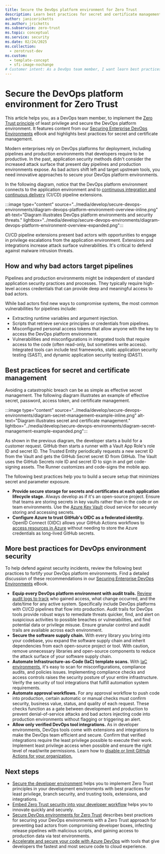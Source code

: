 ```yaml
---
title: Secure the DevOps platform environment for Zero Trust
description: Learn best practices for secret and certificate management so that DevOps team members can secure their DevOps platform environments.
author: janicericketts
ms.author: jricketts
ms.subservice: zero-trust
ms.topic: conceptual
ms.service: security
ms.date: 02/24/2025
ms.collection:
  - zerotrust-dev
ms.custom:
  - template-concept
  - sfi-image-nochange
# Customer intent: As a DevOps team member, I want learn best practices for secret and certificate management so that I can secure my DevOps platform environments.
---
```

# Secure the DevOps platform environment for Zero Trust

This article helps you, as a DevOps team member, to implement the [Zero Trust principle](../zero-trust-overview.md) of least privilege and secure the DevOps platform environment. It features content from our [Securing Enterprise DevOps Environments](https://aka.ms/SecureDevEnvironmentsEbook) eBook and highlights best practices for secret and certificate management.

Modern enterprises rely on DevOps platforms for deployment, including pipelines and production environments that developers require to be productive. In the past, application security methods didn't consider the increased attack surface that present day pipelines and production environments expose. As bad actors shift left and target upstream tools, you need innovative approaches to secure your DevOps platform environments.

In the following diagram, notice that the DevOps platform environment connects to the application environment and to [continuous integration and continuous delivery](/azure/devops/pipelines/get-started/key-pipelines-concepts) (CI/CD) pipeline extensions.

:::image type="content" source="../media/develop/secure-devops-environments/diagram-devops-platform-environment-overview-inline.png" alt-text="Diagram illustrates DevOps platform environments and security threats." lightbox="../media/develop/secure-devops-environments/diagram-devops-platform-environment-overview-expanded.png":::

CI/CD pipeline extensions present bad actors with opportunities to engage in privilege escalations from the application environment. Extensions and integrations increase attack surface vulnerabilities. It's critical to defend against malware intrusion threats.

## How and why bad actors target pipelines

Pipelines and production environments might be independent of standard application security practices and processes. They typically require high-level access credentials that can provide deep and meaningful access to bad actors.

While bad actors find new ways to compromise systems, the most common vulnerabilities for pipelines include:

- Extracting runtime variables and argument injection.
- Scripts that retrieve service principles or credentials from pipelines.
- Misconfigured personal access tokens that allow anyone with the key to access the DevOps platform environment.
- Vulnerabilities and misconfigurations in integrated tools that require access to the code (often read-only, but sometimes write access). Integrated tools can include test frameworks, static application security testing (SAST), and dynamic application security testing (DAST).

## Best practices for secret and certificate management

Avoiding a catastrophic breach can be as simple as effective secret management. The following diagram illustrates an example of effective secret, password, access token, and certificate management.

:::image type="content" source="../media/develop/secure-devops-environments/diagram-secret-management-example-inline.png" alt-text="Diagram illustrates secret and certificate management." lightbox="../media/develop/secure-devops-environments/diagram-secret-management-example-expanded.png":::

As shown in the previous diagram, the developer starts a build for a customer request. GitHub then starts a runner with a Vault App Role's role ID and secret ID. The Trusted Entity periodically requests a new secret ID from the Vault and gets the GitHub Secret secret ID from GitHub. The Vault uses the GitHub Secrets role ID and secret ID to sign in and get code-signing assets. The Runner customizes and code-signs the mobile app.

The following best practices help you to build a secure setup that minimizes secret and parameter exposure.

- **Provide secure storage for secrets and certificates at each application lifecycle stage.** Always develop as if it's an open-source project. Ensure that teams are storing secrets in key vaults rather than in the code or on team environments. Use the [Azure Key Vault](/azure/key-vault/general/basic-concepts) cloud service for securely storing and accessing secrets.
- **Configure Azure to trust GitHub's OIDC as a federated identity.** OpenID Connect (OIDC) allows your GitHub Actions workflows to [access resources in Azure](https://docs.github.com/actions/deployment/security-hardening-your-deployments/configuring-openid-connect-in-azure) without needing to store the Azure credentials as long-lived GitHub secrets.

## More best practices for DevOps environment security

To help defend against security incidents, review the following best practices to fortify your DevOps platform environments. Find a detailed discussion of these recommendations in our [Securing Enterprise DevOps Environments](https://aka.ms/SecureDevEnvironmentsEbook) eBook.

- **Equip every DevOps platform environment with audit trails.** [Review audit logs to track](https://docs.github.com/enterprise-cloud@latest/organizations/keeping-your-organization-secure/managing-security-settings-for-your-organization/reviewing-the-audit-log-for-your-organization) who gained access, what change occurred, and the date/time for any active system. Specifically include DevOps platforms with CI/CD pipelines that flow into production. Audit trails for DevOps tools provide robust ways to remediate threats quicker, find, and alert on suspicious activities to possible breaches or vulnerabilities, and find potential data or privilege misuse. Ensure granular control and audit trails are available across each environment.
- **Secure the software supply chain.** With every library you bring into your codebase, you expand the software supply chain and inherit dependencies from each open-source project or tool. With caution, remove unnecessary libraries and open-source components to reduce the attack surface of your software supply chain.
- **Automate Infrastructure-as-Code (IaC) template scans.** With [IaC environments](/azure/cloud-adoption-framework/ready/considerations/infrastructure-as-code), it's easy to scan for misconfigurations, compliance audits, and policies issues. Implementing compliance checks and access controls raises the security posture of your entire infrastructure. Verify the security of tool integrations that fulfill automation system requirements.
- **Automate approval workflows.** For any approval workflow to push code into production, certain automatic or manual checks must confirm security, business value, status, and quality of each request. These checks function as a gate between development and production to prevent denial-of-service attacks and bad actors injecting code into production environments without flagging or triggering an alert.
- **Allow only verified DevOps tool integrations.** As in developer environments, DevOps tools come with extensions and integrations to make the DevOps team efficient and secure. Confirm that verified integrations require the least privilege possible to execute their work. Implement least privilege access when possible and ensure the right level of read/write permissions. Learn how to [disable or limit GitHub Actions for your organization.](https://docs.github.com/organizations/managing-organization-settings/disabling-or-limiting-github-actions-for-your-organization)

## Next steps

- [Secure the developer environment](secure-dev-environment-zero-trust.md) helps you to implement Zero Trust principles in your development environments with best practices for least privilege, branch security, and trusting tools, extensions, and integrations.
- [Embed Zero Trust security into your developer workflow](embed-zero-trust-dev-workflow.md) helps you to innovate quickly and securely.
- [Secure DevOps environments for Zero Trust](secure-devops-environments-zero-trust.md) describes best practices for securing your DevOps environments with a Zero Trust approach for preventing bad actors from compromising developer boxes, infecting release pipelines with malicious scripts, and gaining access to production data via test environments.
- [Accelerate and secure your code with Azure DevOps](/events/resources/build-2022/accelerate-secure-devops) with tools that give developers the fastest and most secure code to cloud experience.
